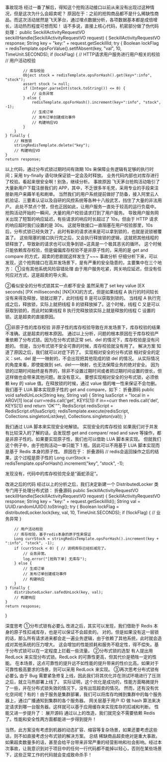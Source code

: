 事故现场
经过一番了解后，得知这个抢购活动接口以前从来没有出现过这种情况，但是这次为什么会超卖呢？
原因在于：之前的抢购商品都不是什么稀缺性商品，而这次活动居然是飞天茅台，通过埋点数据分析，各项数据基本都是成倍增长，活动热烈程度可想而知！
话不多说，直接上核心代码，机密部分做了伪代码处理：
public SeckillActivityRequestVO seckillHandle(SeckillActivityRequestVO request) {
SeckillActivityRequestVO response;
    String key = "key:" + request.getSeckillId;
    try {
        Boolean lockFlag = redisTemplate.opsForValue().setIfAbsent(key, "val", 10, TimeUnit.SECONDS);
        if (lockFlag) {
            // HTTP请求用户服务进行用户相关的校验
            // 用户活动校验
 
            // 库存校验
            Object stock = redisTemplate.opsForHash().get(key+":info", "stock");
            assert stock != null;
            if (Integer.parseInt(stock.toString()) <= 0) {
                // 业务异常
            } else {
                redisTemplate.opsForHash().increment(key+":info", "stock", -1);
                // 生成订单
                // 发布订单创建成功事件
                // 构建响应VO
            }
        }
    } finally {
        // 释放锁
        stringRedisTemplate.delete("key");
        // 构建响应VO
    }
    return response;

以上代码，通过分布式锁过期时间有效期 10s 来保障业务逻辑有足够的执行时间；采用 try-finally 语句块保证锁一定会及时释放。
业务代码内部也对库存进行了校验。看起来很安全啊！别急，继续分析。
事故原因
飞天茅台抢购活动吸引了大量新用户下载注册我们的 APP，其中，不乏很多羊毛党，采用专业的手段来注册新用户来薅羊毛和刷单。
当然我们的用户系统提前做好了防备，接入阿里云人机验证、三要素认证以及自研的风控系统等各种十八般武艺，挡住了大量的非法用户。
此处不禁点个赞，但也正因如此，让用户服务一直处于较高的运行负载中。
抢购活动开始的一瞬间，大量的用户校验请求打到了用户服务。
导致用户服务网关出现了短暂的响应延迟，有些请求的响应时长超过了 10s，但由于 HTTP 请求的响应超时我们设置的是 30s。
这就导致接口一直阻塞在用户校验那里，10s 后，分布式锁已经失效了，此时有新的请求进来是可以拿到锁的，也就是说锁被覆盖了。
这些阻塞的接口执行完之后，又会执行释放锁的逻辑，这就把其他线程的锁释放了，导致新的请求也可以竞争到锁~这真是一个极其恶劣的循环。
这个时候只能依赖库存校验，但是偏偏库存校验不是非原子性的，采用的是 get and compare 的方式，超卖的悲剧就这样发生了~~~
事故分析
仔细分析下来，可以发现，这个抢购接口在高并发场景下，是有严重的安全隐患的，主要集中在三个地方：
①没有其他系统风险容错处理
由于用户服务吃紧，网关响应延迟，但没有任何应对方式，这是超卖的导火索。

②看似安全的分布式锁其实一点都不安全
虽然采用了 set key value [EX seconds] [PX milliseconds] [NX|XX]的方式，但是如果线程 A 执行的时间较长没有来得及释放，锁就过期了，此时线程 B 是可以获取到锁的。
当线程 A 执行完成之后，释放锁，实际上就把线程 B 的锁释放掉了。这个时候，线程 C 又是可以获取到锁的，而此时如果线程 B 执行完释放锁实际上就是释放的线程 C 设置的锁。这是超卖的直接原因。

③非原子性的库存校验
非原子性的库存校验导致在并发场景下，库存校验的结果不准确。这是超卖的根本原因。
通过以上分析，问题的根本原因在于库存校验严重依赖了分布式锁。因为在分布式锁正常 set、del 的情况下，库存校验是没有问题的。
但是，当分布式锁不安全可靠的时候，库存校验就没有用了。
解决方案
知道了原因之后，我们就可以对症下药了。
实现相对安全的分布式锁
相对安全的定义：set、del 是一一映射的，不会出现把其他现成的锁 del 的情况。
从实际情况的角度来看，即使能做到 set、del一一映射，也无法保障业务的绝对安全。
因为锁的过期时间始终是有界的，除非不设置过期时间或者把过期时间设置的很长，但这样做也会带来其他问题。故没有意义。
要想实现相对安全的分布式锁，必须依赖 key 的 value 值。在释放锁的时候，通过 value 值的唯一性来保证不会勿删。
我们基于 LUA 脚本实现原子性的 get and compare，如下：
 折叠源码
public void safedUnLock(String key, String val) {
    String luaScript = "local in = ARGV[1] local curr=redis.call('get', KEYS[1]) if in==curr then redis.call('del', KEYS[1]) end return 'OK'"";
    RedisScript<String> redisScript = RedisScript.of(luaScript);
    redisTemplate.execute(redisScript, Collections.singletonList(key), Collections.singleton(val));
}

我们通过 LUA 脚本来实现安全地解锁。
实现安全的库存校验
如果我们对于并发有比较深入的了解的话，会发现想 get and compare/ read and save 等操作，都是非原子性的。如果要实现原子性，我们也可以借助 LUA 脚本来实现。
但就我们这个例子中，由于抢购活动一单只能下 1 瓶，因此可以不用基于 LUA 脚本实现而是基于 Redis 本身的原子性。
原因在于：
 折叠源码
// redis会返回操作之后的结果，这个过程是原子性的
Long currStock = redisTemplate.opsForHash().increment("key", "stock", -1);

发现没有，代码中的库存校验完全是“画蛇添足”。

改进之后的代码
经过以上的分析之后，我们决定新建一个 DistributedLocker 类专门用于处理分布式锁：
 折叠源码
public SeckillActivityRequestVO seckillHandle(SeckillActivityRequestVO request) {
SeckillActivityRequestVO response;
    String key = "key:" + request.getSeckillId();
    String val = UUID.randomUUID().toString();
    try {
        Boolean lockFlag = distributedLocker.lock(key, val, 10, TimeUnit.SECONDS);
        if (!lockFlag) {
            // 业务异常
        }
 
        // 用户活动校验
        // 库存校验，基于redis本身的原子性来保证
        Long currStock = stringRedisTemplate.opsForHash().increment(key + ":info", "stock", -1);
        if (currStock < 0) { // 说明库存已经扣减完了。
            // 业务异常。
            log.error("[抢购下单] 无库存");
        } else {
            // 生成订单
            // 发布订单创建成功事件
            // 构建响应
        }
    } finally {
        distributedLocker.safedUnLock(key, val);
        // 构建响应
    }
    return response;
}

深度思考
①分布式锁有必要么
改进之后，其实可以发现，我们借助于 Redis 本身的原子性扣减库存，也是可以保证不会超卖的。
对的。但是如果没有这一层锁的话，那么所有请求进来都会走一遍业务逻辑，由于依赖了其他系统，此时就会造成对其他系统的压力增大。
这会增加的性能损耗和服务不稳定性，得不偿失。基于分布式锁可以在一定程度上拦截一些流量。
②分布式锁的选型
有人提出用 RedLock 来实现分布式锁。RedLock 的可靠性更高，但其代价是牺牲一定的性能。
在本场景，这点可靠性的提升远不如性能的提升带来的性价比高。如果对于可靠性极高要求的场景，则可以采用 RedLock 来实现。
③再次思考分布式锁有必要么
由于 Bug 需要紧急修复上线，因此我们将其优化并在测试环境进行了压测之后，就立马热部署上线了。
实际证明，这个优化是成功的，性能方面略微提升了一些，并在分布式锁失效的情况下，没有出现超卖的情况。
然而，还有没有优化空间呢？有的！由于服务是集群部署，我们可以将库存均摊到集群中的每个服务器上，通过广播通知到集群的各个服务器。
网关层基于用户 ID 做 hash 算法来决定请求到哪一台服务器。这样就可以基于应用缓存来实现库存的扣减和判断。
性能又进一步提升了：
 展开源码
通过以上的改造，我们就完全不需要依赖 Redis 了。性能和安全性两方面都能进一步得到提升！

当然，此方案没有考虑到机器的动态扩容、缩容等复杂场景，如果还要考虑这些话，则不如直接考虑分布式锁的解决方案。
总结
稀缺商品超卖绝对是重大事故。如果超卖数量多的话，甚至会给平台带来非常严重的经营影响和社会影响。经过本次事故，让我意识到对于项目中的任何一行代码都不能掉以轻心，否则在某些场景下，这些正常工作的代码就会变成致命杀手！